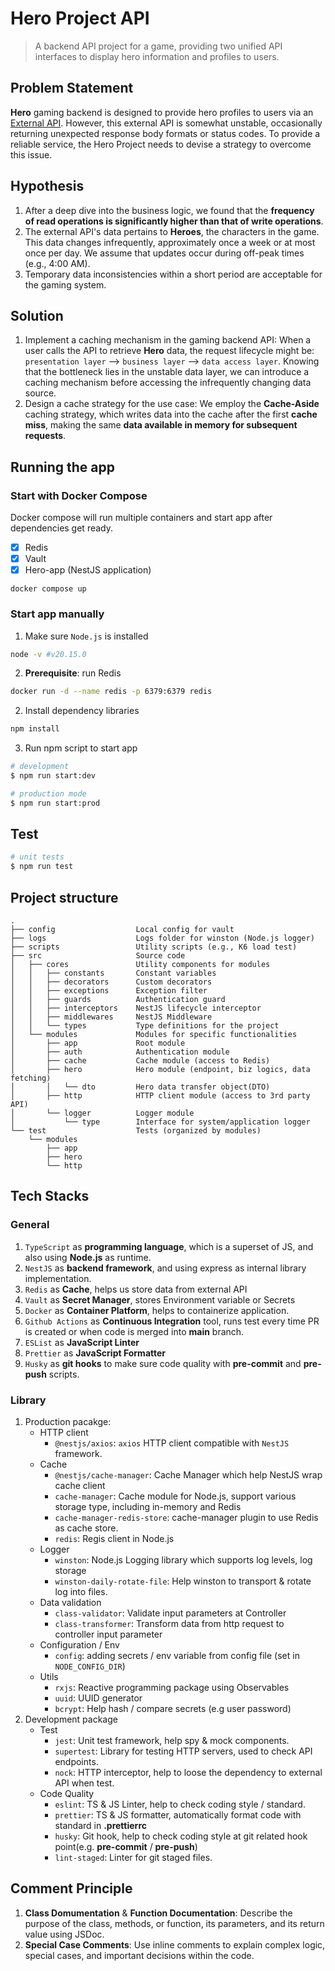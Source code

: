 # Hero Project API

> A backend API project for a game, providing two unified API interfaces to display hero information and profiles to users.

## Problem Statement

**Hero** gaming backend is designed to provide hero profiles to users via an [External API](https://github.com/hahow/hahow-recruit/blob/master/backend.md#%E6%88%91%E5%80%91%E6%89%80%E6%8F%90%E4%BE%9B%E7%9A%84%E8%B3%87%E6%96%99%E5%8F%8A-api). However, this external API is somewhat unstable, occasionally returning unexpected response body formats or status codes. To provide a reliable service, the Hero Project needs to devise a strategy to overcome this issue.

## Hypothesis

1. After a deep dive into the business logic, we found that the **frequency of read operations is significantly higher than that of write operations**.
2. The external API's data pertains to **Heroes**, the characters in the game. This data changes infrequently, approximately once a week or at most once per day. We assume that updates occur during off-peak times (e.g., 4:00 AM).
3. Temporary data inconsistencies within a short period are acceptable for the gaming system.

## Solution

1. Implement a caching mechanism in the gaming backend API: When a user calls the API to retrieve **Hero** data, the request lifecycle might be: `presentation layer` --> `business layer` --> `data access layer`. Knowing that the bottleneck lies in the unstable data layer, we can introduce a caching mechanism before accessing the infrequently changing data source.
2. Design a cache strategy for the use case: We employ the **Cache-Aside** caching strategy, which writes data into the cache after the first **cache miss**, making the same **data available in memory for subsequent requests**.

## Running the app

### Start with Docker Compose

Docker compose will run multiple containers and start app after dependencies get ready.

- [x] Redis
- [x] Vault
- [x] Hero-app (NestJS application)

```
docker compose up
```

### Start app manually

1. Make sure `Node.js` is installed

```sh
node -v #v20.15.0
```

2. **Prerequisite**: run Redis

```sh
docker run -d --name redis -p 6379:6379 redis
```

2. Install dependency libraries

```sh
npm install
```

3. Run npm script to start app

```bash
# development
$ npm run start:dev

# production mode
$ npm run start:prod
```

## Test

```bash
# unit tests
$ npm run test
```

## Project structure

```
.
├── config                  Local config for vault
├── logs                    Logs folder for winston (Node.js logger)
├── scripts                 Utility scripts (e.g., K6 load test)
├── src                     Source code
│   ├── cores               Utility components for modules
│   │   ├── constants       Constant variables
│   │   ├── decorators      Custom decorators
│   │   ├── exceptions      Exception filter
│   │   ├── guards          Authentication guard
│   │   ├── interceptors    NestJS lifecycle interceptor
│   │   ├── middlewares     NestJS Middleware
│   │   └── types           Type definitions for the project
│   └── modules             Modules for specific functionalities
│       ├── app             Root module
│       ├── auth            Authentication module
│       ├── cache           Cache module (access to Redis)
│       ├── hero            Hero module (endpoint, biz logics, data fetching)
│       │   └── dto         Hero data transfer object(DTO)
│       ├── http            HTTP client module (access to 3rd party API)
│       └── logger          Logger module
│           └── type        Interface for system/application logger
└── test                    Tests (organized by modules)
    └── modules
        ├── app
        ├── hero
        └── http
```

## Tech Stacks

### General

1. `TypeScript` as **programming language**, which is a superset of JS, and also using **Node.js** as runtime.
2. `NestJS` as **backend framework**, and using express as internal library implementation.
3. `Redis` as **Cache**, helps us store data from external API
4. `Vault` as **Secret Manager**, stores Environment variable or Secrets
5. `Docker` as **Container Platform**, helps to containerize application.
6. `Github Actions` as **Continuous Integration** tool, runs test every time PR is created or when code is merged into **main** branch.
7. `ESList` as **JavaScript Linter**
8. `Prettier` as **JavaScript Formatter**
9. `Husky` as **git hooks** to make sure code quality with **pre-commit** and **pre-push** scripts.

### Library

1. Production pacakge:
   - HTTP client
     - `@nestjs/axios`: `axios` HTTP client compatible with `NestJS` framework.
   - Cache
     - `@nestjs/cache-manager`: Cache Manager which help NestJS wrap cache client
     - `cache-manager`: Cache module for Node.js, support various storage type, including in-memory and Redis
     - `cache-manager-redis-store`: cache-manager plugin to use Redis as cache store.
     - `redis`: Regis client in Node.js
   - Logger
     - `winston`: Node.js Logging library which supports log levels, log storage
     - `winston-daily-rotate-file`: Help winston to transport & rotate log into files.
   - Data validation
     - `class-validator`: Validate input parameters at Controller
     - `class-transformer`: Transform data from http request to controller input parameter
   - Configuration / Env
     - `config`: adding secrets / env variable from config file (set in `NODE_CONFIG_DIR`)
   - Utils
     - `rxjs`: Reactive programming package using Observables
     - `uuid`: UUID generator
     - `bcrypt`: Help hash / compare secrets (e.g user password)
2. Development package
   - Test
     - `jest`: Unit test framework, help spy & mock components.
     - `supertest`: Library for testing HTTP servers, used to check API endpoints.
     - `nock`: HTTP interceptor, help to loose the dependency to external API when test.
   - Code Quality
     - `eslint`: TS & JS Linter, help to check coding style / standard.
     - `prettier`: TS & JS formatter, automatically format code with standard in **.prettierrc**
     - `husky`: Git hook, help to check coding style at git related hook point(e.g. **pre-commit** / **pre-push**)
     - `lint-staged`: Linter for git staged files.

## Comment Principle

1. **Class Domumentation** & **Function Documentation**: Describe the purpose of the class, methods, or function, its parameters, and its return value using JSDoc.
2. **Special Case Comments**: Use inline comments to explain complex logic, special cases, and important decisions within the code.
